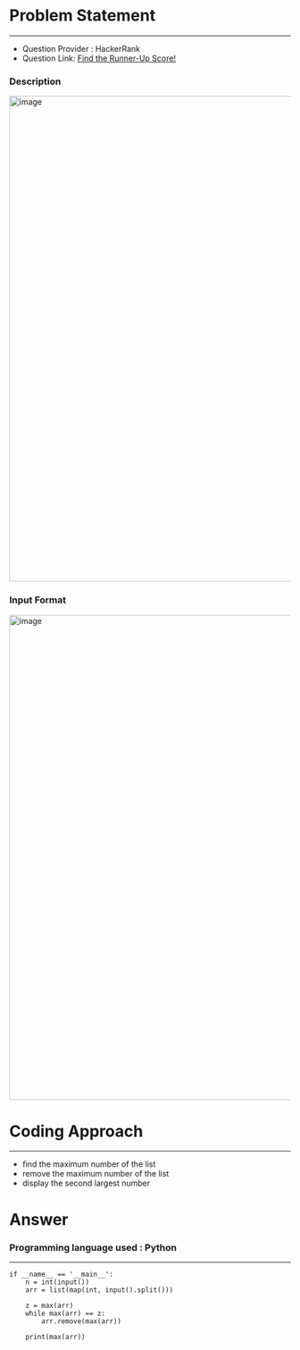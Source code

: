 # Problem Statement
---
- Question Provider : HackerRank
- Question Link: [Find the Runner-Up Score!](https://www.hackerrank.com/challenges/find-second-maximum-number-in-a-list/problem)

### Description


<img width="869" alt="image" src="https://user-images.githubusercontent.com/23217592/177365701-f6ca4da8-eb7a-444e-8286-413b23b46917.png">



### Input Format

<img width="868" alt="image" src="https://user-images.githubusercontent.com/23217592/177365732-91ffb5ba-81f2-4f83-9a94-9c23dfeeb799.png">




# Coding Approach
---

- find the maximum number of the list
- remove the maximum number of the list
- display the second largest number


# Answer

### Programming language used : Python
---
```
if __name__ == '__main__':
    n = int(input())
    arr = list(map(int, input().split()))

    z = max(arr)
    while max(arr) == z:
        arr.remove(max(arr))

    print(max(arr))

```

